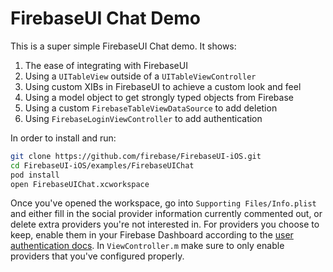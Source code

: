 FirebaseUI Chat Demo
====================

This is a super simple FirebaseUI Chat demo. It shows:
  1. The ease of integrating with FirebaseUI
  1. Using a `UITableView` outside of a `UITableViewController`
  1. Using custom XIBs in FirebaseUI to achieve a custom look and feel
  1. Using a model object to get strongly typed objects from Firebase
  1. Using a custom `FirebaseTableViewDataSource` to add deletion
  1. Using `FirebaseLoginViewController` to add authentication

In order to install and run:
``` bash
git clone https://github.com/firebase/FirebaseUI-iOS.git
cd FirebaseUI-iOS/examples/FirebaseUIChat
pod install
open FirebaseUIChat.xcworkspace
```
Once you've opened the workspace, go into `Supporting Files/Info.plist` and either fill in the social provider information currently commented out, or delete extra providers you're not interested in. For providers you choose to keep, enable them in your Firebase Dashboard according to the [user authentication docs](https://www.firebase.com/docs/ios/guide/user-auth.html). In `ViewController.m` make sure to only enable providers that you've configured properly.


